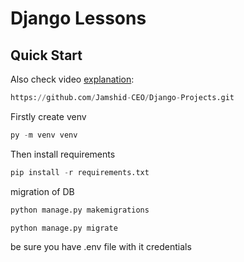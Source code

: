 # Django Lessons

## Quick Start



Also check video [explanation]():





```python
https://github.com/Jamshid-CEO/Django-Projects.git
```
 Firstly create venv 
 ```python
py -m venv venv
```
 Then install requirements
```python
pip install -r requirements.txt
```
migration of DB
```python
python manage.py makemigrations
```
```python
python manage.py migrate
```
be sure you have .env file with it credentials